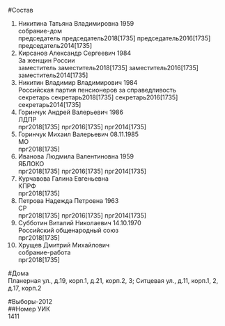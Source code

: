 #Состав  
1. Никитина Татьяна Владимировна 1959  
    собрание-дом  
    председатель председатель2018[1735] председатель2016[1735] председатель2014[1735]  
2. Кирсанов Александр Сергеевич 1984  
    За женщин России  
    заместитель заместитель2018[1735] заместитель2016[1735] заместитель2014[1735]  
3. Никитин Владимир Владимирович 1984  
    Российская партия пенсионеров за справедливость  
    секретарь секретарь2018[1735] секретарь2016[1735] секретарь2014[1735]  
4. Горинчук Андрей Валерьевич 1986  
    ЛДПР  
    прг2018[1735] прг2016[1735] прг2014[1735]  
5. Горинчук Михаил Валерьевич 08.11.1985  
    МО  
    прг2018[1735]  
6. Иванова Людмила Валентиновна 1959  
    ЯБЛОКО  
    прг2018[1735] прг2016[1735] прг2014[1735]  
7. Курчавова Галина Евгеньевна  
    КПРФ  
    прг2018[1735]  
8. Петрова Надежда Петровна 1963  
    СР  
    прг2018[1735] прг2016[1735] прг2014[1735]  
9. Субботин Виталий Николаевич 14.10.1970  
    Российский общенародный союз  
    прг2018[1735]  
10. Хрущев Дмитрий Михайлович  
    собрание-работа  
    прг2018[1735]  

#Дома  
Планерная ул., д.19, корп.1, д.21, корп.2, 3; Ситцевая ул., д.11, корп.1, 2, д.17, корп.2  
  
#Выборы-2012  
##Номер УИК  
1411  
